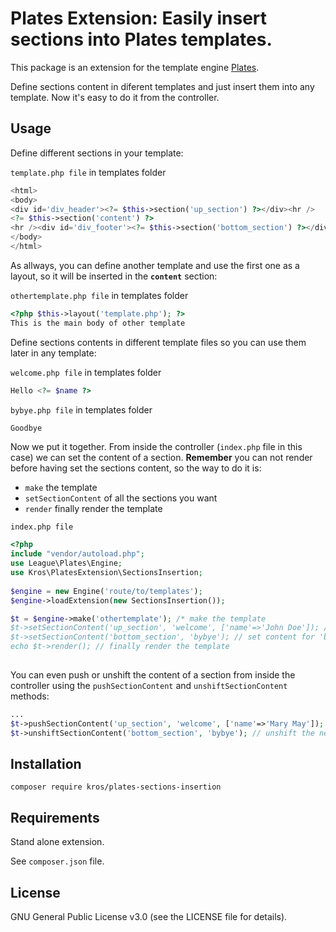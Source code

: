 # Plates Extension: Easily insert sections into Plates templates.
<p>This package is an extension for the template engine <a href="https://github.com/thephpleague/plates">Plates</a>.</p>
<p>Define sections content in diferent templates and just insert them into any template. Now it's easy to do it from the controller.</p>

## Usage
<p>Define different sections in your template:</p>

<code>template.php file</code> in templates folder

```php
<html>
<body>
<div id='div_header'><?= $this->section('up_section') ?></div><hr />
<?= $this->section('content') ?>
<hr /><div id='div_footer'><?= $this->section('bottom_section') ?></div>
</body>
</html>
```

<p>As allways, you can define another template and use the first one as a layout, so it will be inserted in the <b><code>content</code></b> section:

<code>othertemplate.php file</code> in templates folder 

```php
<?php $this->layout('template.php'); ?>
This is the main body of other template
```

 Define sections contents in different template files so you can use them later in any template:</p>

<code>welcome.php file</code> in templates folder

```php
Hello <?= $name ?>
```

<code>bybye.php file</code> in templates folder

```php
Goodbye
```

Now we put it together. From inside the controller (<code>index.php</code> file in this case) we can set the content of a section. <b>Remember</b> you can not render before having set the sections content, so the way to do it is:
* <code>make</code> the template
* <code>setSectionContent</code> of all the sections you want
* <code>render</code> finally render the template

<code>index.php file</code>

```php
<?php
include "vendor/autoload.php";
use League\Plates\Engine;
use Kros\PlatesExtension\SectionsInsertion;
  
$engine = new Engine('route/to/templates');
$engine->loadExtension(new SectionsInsertion());

$t = $engine->make('othertemplate'); /* make the template
$t->setSectionContent('up_section', 'welcome', ['name'=>'John Doe']); // set content for 'header_section' section (with params)
$t->setSectionContent('bottom_section', 'bybye'); // set content for 'bottom_section' (without params)
echo $t->render(); // finally render the template
  
```
<p>
 You can even push or unshift the content of a section from inside the controller using the <code>pushSectionContent</code> and <code>unshiftSectionContent</code> methods:
</p>

```php
...
$t->pushSectionContent('up_section', 'welcome', ['name'=>'Mary May']); // push the new content for 'up_section' section behind the actual content.
$t->unshiftSectionContent('bottom_section', 'bybye'); // unshift the new content for 'bottom_section' section before the actual content.
```

## Installation

```
composer require kros/plates-sections-insertion
```

## Requirements

<p>Stand alone extension.</p>
See <code>composer.json</code> file.

## License

<p>GNU General Public License v3.0 (see the LICENSE file for details).</p>
